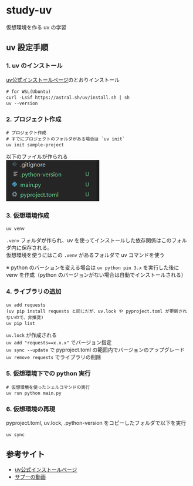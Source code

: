 # study-uv
仮想環境を作る uv の学習

## uv 設定手順
### 1. uv のインストール  
[uv公式インストールページ](https://docs.astral.sh/uv/getting-started/installation/)のとおりインストール

```
# for WSL(Ubuntu) 
curl -LsSf https://astral.sh/uv/install.sh | sh
uv --version
```

### 2. プロジェクト作成
```
# プロジェクト作成
# すでにプロジェクトのフォルダがある場合は `uv init`
uv init sample-project
```
以下のファイルが作られる  
![created_files](./assets/image.png)


### 3. 仮想環境作成
```
uv venv
```
`.venv` フォルダが作られ、uv を使ってインストールした依存関係はこのフォルダ内に保存される。  
仮想環境を使うにはこの `.venv` があるフォルダで uv コマンドを使う  

※ python のバーションを変える場合は `uv python pin 3.x` を実行した後に venv を作成（python のバージョンがない場合は自動でインストールされる）

### 4. ライブラリの追加
```
uv add requests
(uv pip install requests と同じだが、uv.lock や pyproject.toml が更新されないので、非推奨)
uv pip list
```
`uv.lock` が作成される  
`uv add "requests==x.x.x"` でバージョン指定  
`uv sync --update` で pyproject.toml の範囲内でバージョンのアップグレード  
`uv remove requests` でライブラリの削除

### 5. 仮想環境下での python 実行
```
# 仮想環境を使ったシェルコマンドの実行
uv run python main.py
```

### 6. 仮想環境の再現
pyproject.toml, uv.lock, .python-version をコピーしたフォルダで以下を実行
```
uv sync
```

## 参考サイト
- [uv公式インストールページ](https://docs.astral.sh/uv/getting-started/installation/)
- [サプーの動画](https://www.youtube.com/watch?v=VgH1GKSCXJQ)
